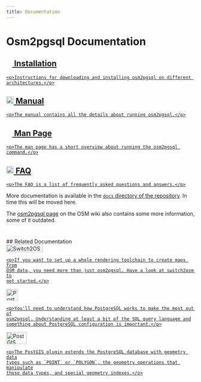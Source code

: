 ```yaml
---
title: Documentation
---
```


# Osm2pgsql Documentation

<div class="container">

<a class="box box2" href="{% link doc/install.md %}">
    <h2><img src="{% link img/download.svg %}" width="16" height="16" alt=""/> Installation</h2>

    <p>Instructions for downloading and installing osm2pgsql on different architectures.</p>
</a>

<a class="box box2" href="{% link doc/manual.html %}">
    <h2><img src="{% link img/book.svg %}" width="20" height="20" alt=""/> Manual</h2>

    <p>The manual contains all the details about running osm2pgsql.</p>
</a>

<a class="box box2" href="{% link doc/man/index.md %}">
    <h2><img src="{% link img/document.svg %}" width="16" height="16" alt=""/> Man Page</h2>

    <p>The man page has a short overview about running the osm2pgsql command.</p>
</a>

<a class="box box2" href="{% link doc/faq.md %}">
    <h2><img src="{% link img/faq.svg %}" width="20" height="20" alt=""/> FAQ</h2>

    <p>The FAQ is a list of frequently asked questions and answers.</p>
</a>

</div>

More documentation is available in the [`docs` directory of the
repository](https://github.com/openstreetmap/osm2pgsql/tree/master/docs). In
time this will be moved here.

The [osm2pgsql page](https://wiki.openstreetmap.org/wiki/Osm2pgsql) on the
OSM wiki also contains some more information, some of it outdated.

<section markdown="1" style="margin-top: 40px;">
## Related Documentation

<div class="container">

<a class="box box3" href="https://switch2osm.org/serving-tiles/">
    <img src="{% link img/switch2osm.png %}" width="98" height="20" alt="Switch2OSM"/>

    <p>If you want to set up a whole rendering toolchain to create maps from
    OSM data, you need more than just osm2pgsql. Have a look at switch2osm to
    get started.</p>
</a>

<a class="box box3" href="https://www.postgresql.org/">
    <img src="{% link img/postgresql.png %}" width="30" height="31" alt="PostgreSQL"/>

    <p>You'll need to understand how PostgreSQL works to make the most out of
    osm2pgsql. Understanding at least a bit of the SQL query language and
    something about PostgreSQL configuration is important.</p>
</a>

<a class="box box3" href="https://postgis.net/">
    <img src="{% link img/postgis.png %}" width="54" height="32" alt="PostGIS"/>

    <p>The PostGIS plugin extends the PostgreSQL database with geometry data
    types such as `POINT` or `POLYGON`, the geometry operations that manipulate
    those data types, and special geometry indexes.</p>
</a>

</div>
</section>

